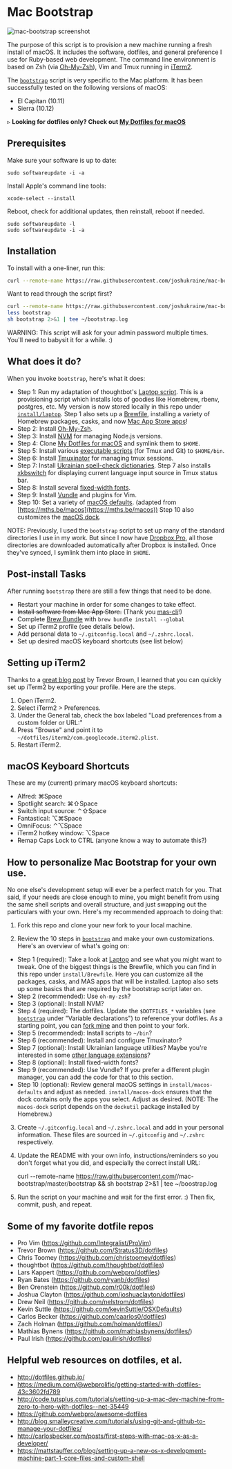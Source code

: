 Mac Bootstrap
=============

![mac-bootstrap screenshot](https://s3.amazonaws.com/images.jsua.co/mac-bootstrap-screenshot.jpg)

The purpose of this script is to provision a new machine running a fresh install of macOS. It includes the software, dotfiles, and general preference I use for Ruby-based web development. The command line environment is based on Zsh (via [Oh-My-Zsh](http://ohmyz.sh/)), Vim and Tmux running in [iTerm2](https://www.iterm2.com/).

The [`bootstrap`](https://github.com/joshukraine/mac-bootstrap/blob/master/bootstrap) script is very specific to the Mac platform. It has been successfully tested on the following versions of macOS:

* El Capitan (10.11)
* Sierra (10.12)

&#9657; **Looking for dotfiles only? Check out [My Dotfiles for macOS](http://jsua.co/dotfiles)**


Prerequisites
-------------

Make sure your software is up to date:

	sudo softwareupdate -i -a

Install Apple's command line tools:

	xcode-select --install

Reboot, check for additional updates, then reinstall, reboot if needed.

	sudo softwareupdate -l
	sudo softwareupdate -i -a


Installation
------------

To install with a one-liner, run this:

```sh
curl --remote-name https://raw.githubusercontent.com/joshukraine/mac-bootstrap/master/bootstrap && sh bootstrap 2>&1 | tee ~/bootstrap.log
```

Want to read through the script first?
```sh
curl --remote-name https://raw.githubusercontent.com/joshukraine/mac-bootstrap/master/bootstrap
less bootstrap
sh bootstrap 2>&1 | tee ~/bootstrap.log
```

WARNING: This script will ask for your admin password multiple times. You'll need to babysit it for a while. :)


What does it do?
----------------

When you invoke `bootstrap`, here's what it does:

* Step 1: Run my adaptation of thoughtbot's [Laptop script](https://github.com/thoughtbot/laptop). This is a provisioning script which installs lots of goodies like Homebrew, rbenv, postgres, etc. My version is now stored locally in this repo under [`install/laptop`](https://github.com/joshukraine/mac-bootstrap/blob/master/install/laptop). Step 1 also sets up a [Brewfile](https://github.com/Homebrew/homebrew-bundle#usage), installing a variety of Homebrew packages, casks, and now [Mac App Store apps](https://github.com/argon/mas)!
* Step 2: Install [Oh-My-Zsh](https://github.com/robbyrussell/oh-my-zsh).
* Step 3: Install [NVM](https://github.com/creationix/nvm) for managing Node.js versions.
* Step 4: Clone [My Dotfiles for macOS](http://jsua.co/dotfiles) and symlink them to `$HOME`.
* Step 5: Install various [executable scripts](https://github.com/joshukraine/mac-bootstrap/tree/master/bin) (for Tmux and Git) to `$HOME/bin`.
* Step 6: Install [Tmuxinator](https://github.com/tmuxinator/tmuxinator) for managing tmux sessions.
* Step 7: Install [Ukrainian spell-check dictionaries](http://extensions.services.openoffice.org/en/project/ukrainian-dictionary). Step 7 also installs [xkbswitch](https://github.com/joshukraine/xkbswitch-macosx) for displaying current language input source in Tmux status bar.
* Step 8: Install several [fixed-width fonts](https://github.com/powerline/fonts).
* Step 9: Install [Vundle](https://github.com/VundleVim/Vundle.vim.git) and plugins for Vim.
* Step 10: Set a variety of [macOS defaults](https://github.com/joshukraine/mac-bootstrap/blob/master/install/macos-defaults). (adapted from [https://mths.be/macos](https://mths.be/macos)) Step 10 also customizes the [macOS dock](https://github.com/kcrawford/dockutil).

NOTE: Previously, I used the `bootstrap` script to set up many of the standard directories I use in my work. But since I now have [Dropbox Pro](https://db.tt/6kiw9mn9), all those directories are downloaded automatically after Dropbox is installed. Once they've synced, I symlink them into place in `$HOME`.


Post-install Tasks
------------------

After running `bootstrap` there are still a few things that need to be done.

* Restart your machine in order for some changes to take effect.
* ~~Install software from Mac App Store.~~ (Thank you [mas-cli](https://github.com/argon/mas)!)
* Complete [Brew Bundle](https://github.com/Homebrew/homebrew-bundle) with `brew bundle install --global`
* Set up iTerm2 profile (see details below).
* Add personal data to `~/.gitconfig.local` and `~/.zshrc.local`.
* Set up desired macOS keyboard shortcuts (see list below)


Setting up iTerm2
----------------

Thanks to a [great blog post](http://stratus3d.com/blog/2015/02/28/sync-iterm2-profile-with-dotfiles-repository/) by Trevor Brown, I learned that you can quickly set up iTerm2 by exporting your profile. Here are the steps.

1. Open iTerm2.
2. Select iTerm2 > Preferences.
3. Under the General tab, check the box labeled "Load preferences from a custom folder or URL:"
4. Press "Browse" and point it to `~/dotfiles/iterm2/com.googlecode.iterm2.plist`.
5. Restart iTerm2.


macOS Keyboard Shortcuts
------------------------

These are my (current) primary macOS keyboard shortcuts:

* Alfred: &#8984;Space
* Spotlight search: &#8984;&#8679;Space
* Switch input source: &#8963;&#8679;Space
* Fantastical: &#8997;&#8984;Space
* OmniFocus: &#8963;&#8997;Space
* iTerm2 hotkey window: &#8997;Space
* Remap Caps Lock to CTRL (anyone know a way to automate this?)


How to personalize Mac Bootstrap for your own use.
--------------------------------------------------

No one else's development setup will ever be a perfect match for you. That said, if your needs are close enough to mine, you might benefit from using the same shell scripts and overall structure, and just swapping out the particulars with your own. Here's my recommended approach to doing that:

1) Fork this repo and clone your new fork to your local machine.

2) Review the 10 steps in [`bootstrap`](https://github.com/joshukraine/mac-bootstrap/blob/master/bootstrap) and make your own customizations. Here's an overview of what's going on:

* Step 1 (required): Take a look at [Laptop](https://github.com/joshukraine/mac-bootstrap/blob/master/install/laptop) and see what you might want to tweak. One of the biggest things is the Brewfile, which you can find in this repo under `install/Brewfile`. Here you can customize all the packages, casks, and MAS apps that will be installed. Laptop also sets up some basics that are required by the bootstrap script later on.
* Step 2 (recommended): Use `oh-my-zsh`?
* Step 3 (optional): Install NVM?
* Step 4 (required): The dotfiles. Update the `$DOTFILES_*` variables (see [`bootstrap`](https://github.com/joshukraine/mac-bootstrap/blob/master/bootstrap) under "Variable declarations") to reference your dotfiles. As a starting point, you can [fork mine](http://jsua.co/dotfiles) and then point to your fork.
* Step 5 (recommended): Install scripts to `~/bin`?
* Step 6 (recommended): Install and configure Tmuxinator?
* Step 7 (optional): Install Ukrainian language utilities? Maybe you're interested in some [other language extensions](http://extensions.services.openoffice.org/en/search?f[0]=field_project_tags%3A157)?
* Step 8 (optional): Install fixed-width fonts?
* Step 9 (recommended): Use Vundle? If you prefer a different plugin manager, you can add the code for that to this section.
* Step 10 (optional): Review general macOS settings in `install/macos-defaults` and adjust as needed. `install/macos-dock` ensures that the dock contains only the apps you select. Adjust as desired. (NOTE: The `macos-dock` script depends on the `dockutil` package installed by Homebrew.)

3) Create `~/.gitconfig.local` and `~/.zshrc.local` and add in your personal information. These files are sourced in `~/.gitconfig` and `~/.zshrc` respectively.

4) Update the README with your own info, instructions/reminders so you don't forget what you did, and especially the correct install URL:

	curl --remote-name https://raw.githubusercontent.com/<your-github-username>/mac-bootstrap/master/bootstrap && sh bootstrap 2>&1 | tee ~/boostrap.log

5) Run the script on your machine and wait for the first error. :) Then fix, commit, push, and repeat.


Some of my favorite dotfile repos
---------------------------------

* Pro Vim (https://github.com/Integralist/ProVim)
* Trevor Brown (https://github.com/Stratus3D/dotfiles)
* Chris Toomey (https://github.com/christoomey/dotfiles)
* thoughtbot (https://github.com/thoughtbot/dotfiles)
* Lars Kappert (https://github.com/webpro/dotfiles)
* Ryan Bates (https://github.com/ryanb/dotfiles)
* Ben Orenstein (https://github.com/r00k/dotfiles)
* Joshua Clayton (https://github.com/joshuaclayton/dotfiles)
* Drew Neil (https://github.com/nelstrom/dotfiles)
* Kevin Suttle (https://github.com/kevinSuttle/OSXDefaults)
* Carlos Becker (https://github.com/caarlos0/dotfiles)
* Zach Holman (https://github.com/holman/dotfiles/)
* Mathias Bynens (https://github.com/mathiasbynens/dotfiles/)
* Paul Irish (https://github.com/paulirish/dotfiles)


Helpful web resources on dotfiles, et al.
-----------------------------------------

* http://dotfiles.github.io/
* https://medium.com/@webprolific/getting-started-with-dotfiles-43c3602fd789
* http://code.tutsplus.com/tutorials/setting-up-a-mac-dev-machine-from-zero-to-hero-with-dotfiles--net-35449
* https://github.com/webpro/awesome-dotfiles
* http://blog.smalleycreative.com/tutorials/using-git-and-github-to-manage-your-dotfiles/
* http://carlosbecker.com/posts/first-steps-with-mac-os-x-as-a-developer/
* https://mattstauffer.co/blog/setting-up-a-new-os-x-development-machine-part-1-core-files-and-custom-shell
